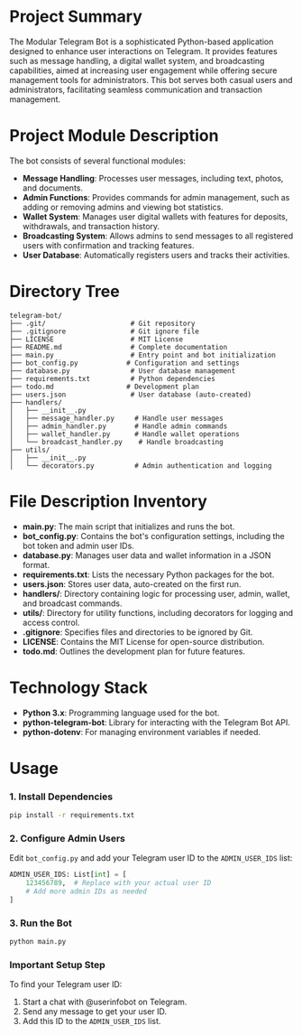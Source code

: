# Project Summary
The Modular Telegram Bot is a sophisticated Python-based application designed to enhance user interactions on Telegram. It provides features such as message handling, a digital wallet system, and broadcasting capabilities, aimed at increasing user engagement while offering secure management tools for administrators. This bot serves both casual users and administrators, facilitating seamless communication and transaction management.

# Project Module Description
The bot consists of several functional modules:
- **Message Handling**: Processes user messages, including text, photos, and documents.
- **Admin Functions**: Provides commands for admin management, such as adding or removing admins and viewing bot statistics.
- **Wallet System**: Manages user digital wallets with features for deposits, withdrawals, and transaction history.
- **Broadcasting System**: Allows admins to send messages to all registered users with confirmation and tracking features.
- **User Database**: Automatically registers users and tracks their activities.

# Directory Tree
```
telegram-bot/
├── .git/                     # Git repository
├── .gitignore                # Git ignore file
├── LICENSE                   # MIT License
├── README.md                 # Complete documentation
├── main.py                   # Entry point and bot initialization
├── bot_config.py            # Configuration and settings
├── database.py               # User database management
├── requirements.txt          # Python dependencies
├── todo.md                  # Development plan
├── users.json                # User database (auto-created)
├── handlers/
│   ├── __init__.py
│   ├── message_handler.py     # Handle user messages
│   ├── admin_handler.py       # Handle admin commands
│   ├── wallet_handler.py      # Handle wallet operations
│   └── broadcast_handler.py    # Handle broadcasting
├── utils/
│   ├── __init__.py
│   └── decorators.py          # Admin authentication and logging
```

# File Description Inventory
- **main.py**: The main script that initializes and runs the bot.
- **bot_config.py**: Contains the bot's configuration settings, including the bot token and admin user IDs.
- **database.py**: Manages user data and wallet information in a JSON format.
- **requirements.txt**: Lists the necessary Python packages for the bot.
- **users.json**: Stores user data, auto-created on the first run.
- **handlers/**: Directory containing logic for processing user, admin, wallet, and broadcast commands.
- **utils/**: Directory for utility functions, including decorators for logging and access control.
- **.gitignore**: Specifies files and directories to be ignored by Git.
- **LICENSE**: Contains the MIT License for open-source distribution.
- **todo.md**: Outlines the development plan for future features.

# Technology Stack
- **Python 3.x**: Programming language used for the bot.
- **python-telegram-bot**: Library for interacting with the Telegram Bot API.
- **python-dotenv**: For managing environment variables if needed.

# Usage
### 1. Install Dependencies
```bash
pip install -r requirements.txt
```

### 2. Configure Admin Users
Edit `bot_config.py` and add your Telegram user ID to the `ADMIN_USER_IDS` list:
```python
ADMIN_USER_IDS: List[int] = [
    123456789,  # Replace with your actual user ID
    # Add more admin IDs as needed
]
```

### 3. Run the Bot
```bash
python main.py
```

### Important Setup Step
To find your Telegram user ID:
1. Start a chat with @userinfobot on Telegram.
2. Send any message to get your user ID.
3. Add this ID to the `ADMIN_USER_IDS` list.
